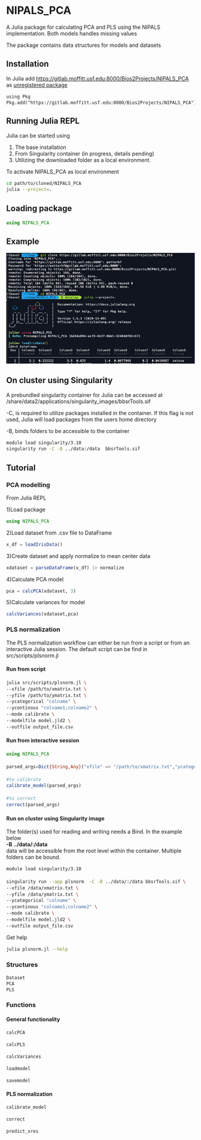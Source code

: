 # NIPALS_PCA
A Julia package for calculating PCA and PLS using the NIPALS implementation. Both models handles missing values

The package contains data structures for models and datasets

## Installation
In Julia add https://gitlab.moffitt.usf.edu:8000/Bios2Projects/NIPALS_PCA as [unregistered package](https://julialang.github.io/Pkg.jl/v1.1/managing-packages/)
```julia-repl
using Pkg
Pkg.add("https://gitlab.moffitt.usf.edu:8000/Bios2Projects/NIPALS_PCA")
```

## Running Julia REPL
Julia can be started using 
1. The base installation
2. From Singularity container (in progress, details pending)
3. Utilizing the downloaded folder as a local environment.

To activate NIPALS_PCA as local environment
```bash
cd path/to/cloned/NIPALS_PCA
julia --project=.
```
## Loading package
```julia
using NIPALS_PCA
``` 

## Example
![getstarted](../img/gettingStarted.png)

## On cluster using Singularity
A prebundled singularity container for Julia can be accessed at /share/data2/applications/singularity_images/bbsrTools.sif

-C, is required to utilize packages installed in the container. If this flag is not used, Julia will load packages from the users home directory 


-B, binds folders to be accessible to the container


```bash
module load singularity/3.10
singularity run -C -B ../data:/data  bbsrTools.sif
```
## Tutorial
### PCA modelling
From Julia REPL

1)Load package
```julia
using NIPALS_PCA
```
2)Load dataset from .csv file to DataFrame
```julia
x_df = loadIrisData()
```
3)Create dataset and apply normalize to mean center data
```julia
xdataset = parseDataFrame(x_df) |> normalize
``` 
4)Calculate PCA model
```julia
pca = calcPCA(xdataset, 3)
```
5)Calculate variances for model
```julia
calcVariances(xdataset,pca)
```

### PLS normalization
The PLS normalization workflow can either be run from a script or from an interactive Julia session. The default script can be find in src/scripts/plsnorm.jl

#### Run from script
```bash
julia src/scripts/plsnorm.jl \
--xfile /path/to/xmatrix.txt \
--yfile /path/to/ymatrix.txt \
--ycategorical "colname" \
--ycontinous "colname1;colname2" \
--mode calibrate \
--modelfile model.jld2 \
--outfile output_file.csv
```

#### Run from interactive session
```julia
using NIPALS_PCA

parsed_args=Dict{String,Any}("xfile" => "/path/to/xmatrix.txt","ycategorical" => "colname","yfile" => "/path/to/ymatrix.txt","modelfile" => "model.jld2","ycontinous" => "colname1;colname2","mode" => "calibrate","outfile" => "output_file.csv","components" => 3)

#to calibrate
calibrate_model(parsed_args)

#to correct
correct(parsed_args)
```

#### Run on cluster using Singularity image
The folder(s) used for reading and writing needs a Bind. In the example below<br> 
<b>-B ../data/:/data</b> 
<br>
data will be accessible from the root level within the container. Multiple folders can be bound. 
```bash
module load singularity/3.10

singularity run --app plsnorm  -C -B ../data/:/data bbsrTools.sif \
--xfile /data/xmatrix.txt \
--yfile /data/ymatrix.txt \
--ycategorical "colname" \
--ycontinous "colname1;colname2" \
--mode calibrate \
--modelfile model.jld2 \
--outfile output_file.csv
```

Get help
```bash
julia plsnorm.jl --help
```
### Structures
```@docs
Dataset
PCA
PLS
```

### Functions
#### General functionality
```@docs
calcPCA

calcPLS

calcVariances

loadmodel

savemodel
```

#### PLS normalization
```@docs
calibrate_model

correct

predict_xres
```
